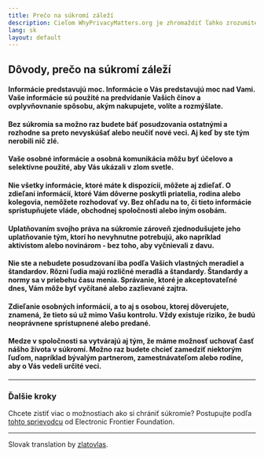 ```yaml
---
title: Prečo na súkromí záleží
description: Cieľom WhyPrivacyMatters.org je zhromaždiť ľahko zrozumiteľné dôvody, prečo na ochrane súkromia záleží.
lang: sk
layout: default
---
```


## Dôvody, prečo na súkromí záleží

#### Informácie predstavujú moc. Informácie o Vás predstavujú moc nad Vami. Vaše informácie sú použité na predvídanie Vašich činov a ovplyvňovnanie spôsobu, akým nakupujete, volíte a rozmýšlate.

#### Bez súkromia sa možno raz budete báť posudzovania ostatnými a rozhodne sa preto nevyskúšať alebo neučiť nové veci. Aj keď by ste tým nerobili nič zlé.

#### Vaše osobné informácie a osobná komunikácia môžu byť účelovo a selektívne použité, aby Vás ukázali v zlom svetle.

#### Nie všetky informácie, ktoré máte k dispozícii, môžete aj zdieľať. O zdieľaní informácií, ktoré Vám dôverne poskytli priatelia, rodina alebo kolegovia, nemôžete rozhodovať vy. Bez ohľadu na to, či tieto informácie sprístupňujete vláde, obchodnej spoločnosti alebo iným osobám.

#### Uplatňovaním svojho práva na súkromie zároveň zjednodušujete jeho uplatňovanie tým, ktorí ho nevyhnutne potrebujú, ako napríklad aktivistom alebo novinárom - bez toho, aby vyčnievali z davu.

#### Nie ste a nebudete posudzovaní iba podľa Vašich vlastných meradiel a štandardov. Rôzni ľudia majú rozličné meradlá a štandardy. Štandardy a normy sa v priebehu času menia. Správanie, ktoré je akceptovateľné dnes, Vám môže byť vyčítané alebo zazlievané zajtra.

#### Zdieľanie osobných informácií, a to aj s osobou, ktorej dôverujete, znamená, že tieto sú už mimo Vašu kontrolu. Vždy existuje riziko, že budú neoprávnene sprístupnené alebo predané.

#### Medze v spoločnosti sa vytvárajú aj tým, že máme možnosť uchovať časť nášho života v súkromí. Možno raz budete chcieť zamedziť niektorým ľuďom, napríklad bývalým partnerom, zamestnávateľom alebo rodine, aby o Vás vedeli určité veci.

-----

### Ďalšie kroky
Chcete zistiť viac o možnostiach ako si chrániť súkromie? Postupujte podľa [tohto sprievodcu](https://ssd.eff.org) od Electronic Frontier Foundation.

-----
Slovak translation by [zlatovlas](https://www.reddit.com/r/translator/comments/752qcf/english_any_translating_whyprivacymattersorg_a/do4r01v/).
